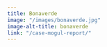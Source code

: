 ```yaml
---
title: Bonaverde
image: "/images/bonaverde.jpg"
image-alt-title: bonaverde
link: "/case-mogul-report/"
---
```


